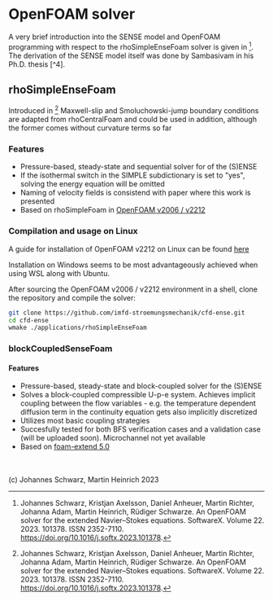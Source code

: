 # OpenFOAM solver

A very brief introduction into the SENSE model and OpenFOAM programming with respect to the rhoSimpleEnseFoam solver is given in [^10]. The derivation of the SENSE model itself was done by Sambasivam in his Ph.D. thesis [^4].

## rhoSimpleEnseFoam

Introduced in [^10]
Maxwell-slip and Smoluchowski-jump boundary conditions are adapted from rhoCentralFoam and could be used in addition, although the former comes without curvature terms so far

### Features

- Pressure-based, steady-state and sequential solver for of the (S)ENSE
- If the isothermal switch in the SIMPLE subdictionary is set to "yes", solving the energy equation will be omitted
- Naming of velocity fields is consistend with paper where this work is presented
- Based on rhoSimpleFoam in [OpenFOAM v2006 / v2212](https://www.openfoam.com)

### Compilation and usage on Linux

A guide for installation of OpenFOAM v2212 on Linux can be found [here](https://develop.openfoam.com/Development/openfoam/-/wikis/precompiled/debian)

Installation on Windows seems to be most advantageously achieved when using WSL along with Ubuntu.

After sourcing the OpenFOAM v2006 / v2212 environment in a shell, clone the repository and compile the solver:
```bash
git clone https://github.com/imfd-stroemungsmechanik/cfd-ense.git
cd cfd-ense
wmake ./applications/rhoSimpleEnseFoam
```

### blockCoupledSenseFoam

#### Features

- Pressure-based, steady-state and block-coupled solver for the (S)ENSE
- Solves a block-coupled compressible U-p-e system. Achieves implicit coupling between the flow variables - e.g. the temperature dependent diffusion term in the continuity equation gets also implicitly discretized
- Utilizes most basic coupling strategies
- Succesfully tested for both BFS verification cases and a validation case (will be uploaded soon). Microchannel not yet available
- Based on [foam-extend 5.0](https://sourceforge.net/projects/foam-extend/)

\
\
(c) Johannes Schwarz, Martin Heinrich 2023

[^10]: Johannes Schwarz, Kristjan Axelsson, Daniel Anheuer, Martin Richter, Johanna Adam, Martin Heinrich, Rüdiger Schwarze. An OpenFOAM solver for the extended Navier–Stokes equations. SoftwareX. Volume 22. 2023. 101378. ISSN 2352-7110. https://doi.org/10.1016/j.softx.2023.101378.